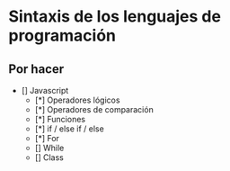 # Sintaxis de los lenguajes de programación

## Por hacer

- [] Javascript
  - [*] Operadores lógicos
  - [*] Operadores de comparación
  - [*] Funciones
  - [*] if / else if / else
  - [*] For
  - [] While
  - [] Class
